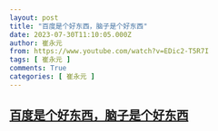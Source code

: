 ```yaml
---
layout: post
title: "百度是个好东西，脑子是个好东西"
date: 2023-07-30T11:10:05.000Z
author: 崔永元
from: https://www.youtube.com/watch?v=EDic2-T5R7I
tags: [ 崔永元 ]
comments: True
categories: [ 崔永元 ]
---
```

<!--1690715405000-->
[百度是个好东西，脑子是个好东西](https://www.youtube.com/watch?v=EDic2-T5R7I)
------

<div>

</div>
